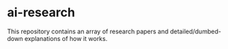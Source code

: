 # ai-research
This repository contains an array of research papers and detailed/dumbed-down explanations of how it works. 
